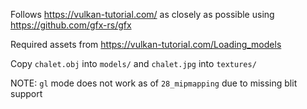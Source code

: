 Follows https://vulkan-tutorial.com/ as closely as possible using https://github.com/gfx-rs/gfx

Required assets from https://vulkan-tutorial.com/Loading_models

Copy `chalet.obj` into `models/` and `chalet.jpg` into `textures/`

NOTE: `gl` mode does not work as of `28_mipmapping` due to missing blit support
